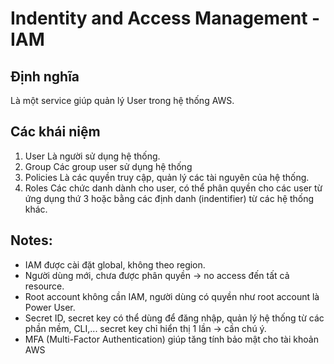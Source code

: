 # Indentity and Access Management - IAM 
## Định nghĩa
Là một service giúp quản lý User trong hệ thống AWS.
## Các khái niệm
1. User
Là người sử dụng hệ thống.
2. Group
Các group user sử dụng hệ thống
3. Policies
Là các quyền truy cập, quản lý các tài nguyên của hệ thống.
4. Roles
Các chức danh dành cho user, có thể phân quyền cho các user từ ứng dụng thứ 3 hoặc bằng các định danh (indentifier) từ các hệ thống khác.

## Notes:
- IAM được cài đặt global, không theo region.
- Người dùng mới, chưa được phân quyền → no access đến tất cả resource.
- Root account không cần IAM, người dùng có quyền như root account là Power User.
- Secret ID, secret key có thể dùng để đăng nhập, quản lý hệ thống từ các phần mềm, CLI,... secret key chỉ hiển thị 1 lần → cần chú ý.
- MFA (Multi-Factor Authentication) giúp tăng tính bảo mật cho tài khoản AWS
